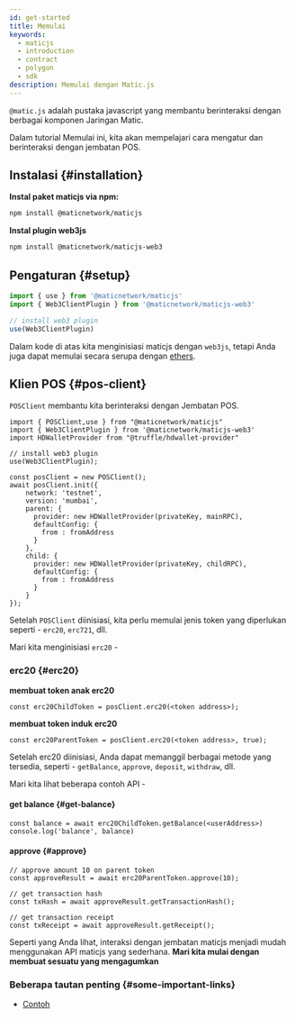 ```yaml
---
id: get-started
title: Memulai
keywords:
  - maticjs
  - introduction
  - contract
  - polygon
  - sdk
description: Memulai dengan Matic.js
---
```


`@matic.js` adalah pustaka javascript yang membantu berinteraksi dengan berbagai komponen Jaringan Matic.

Dalam tutorial Memulai ini, kita akan mempelajari cara mengatur dan berinteraksi dengan jembatan POS.

## Instalasi {#installation}

**Instal paket maticjs via npm:**

```bash
npm install @maticnetwork/maticjs
```

**Instal plugin web3js**

```bash
npm install @maticnetwork/maticjs-web3
```

## Pengaturan {#setup}

```javascript
import { use } from '@maticnetwork/maticjs'
import { Web3ClientPlugin } from '@maticnetwork/maticjs-web3'

// install web3 plugin
use(Web3ClientPlugin)
```

Dalam kode di atas kita menginisiasi maticjs dengan `web3js`, tetapi Anda juga dapat memulai secara serupa dengan [ethers](/docs/develop/ethereum-polygon/matic-js/setup/ethers).

## Klien POS {#pos-client}

`POSClient` membantu kita berinteraksi dengan Jembatan POS.

```
import { POSClient,use } from "@maticnetwork/maticjs"
import { Web3ClientPlugin } from '@maticnetwork/maticjs-web3'
import HDWalletProvider from "@truffle/hdwallet-provider"

// install web3 plugin
use(Web3ClientPlugin);

const posClient = new POSClient();
await posClient.init({
    network: 'testnet',
    version: 'mumbai',
    parent: {
      provider: new HDWalletProvider(privateKey, mainRPC),
      defaultConfig: {
        from : fromAddress
      }
    },
    child: {
      provider: new HDWalletProvider(privateKey, childRPC),
      defaultConfig: {
        from : fromAddress
      }
    }
});

```

Setelah `POSClient` diinisiasi, kita perlu memulai jenis token yang diperlukan seperti - `erc20`, `erc721`, dll.

Mari kita menginisiasi `erc20` -

### erc20 {#erc20}

**membuat token anak erc20**

```
const erc20ChildToken = posClient.erc20(<token address>);
```

**membuat token induk erc20**

```
const erc20ParentToken = posClient.erc20(<token address>, true);

```

Setelah erc20 diinisiasi, Anda dapat memanggil berbagai metode yang tersedia, seperti - `getBalance`, `approve`, `deposit`, `withdraw`, dll.

Mari kita lihat beberapa contoh API -

#### get balance {#get-balance}

```
const balance = await erc20ChildToken.getBalance(<userAddress>)
console.log('balance', balance)
```

#### approve {#approve}

```
// approve amount 10 on parent token
const approveResult = await erc20ParentToken.approve(10);

// get transaction hash
const txHash = await approveResult.getTransactionHash();

// get transaction receipt
const txReceipt = await approveResult.getReceipt();
```


Seperti yang Anda lihat, interaksi dengan jembatan maticjs menjadi mudah menggunakan API maticjs yang sederhana. **Mari kita mulai dengan membuat sesuatu yang mengagumkan**

### Beberapa tautan penting {#some-important-links}

- [Contoh](https://github.com/maticnetwork/matic.js/tree/master/examples)
